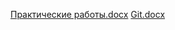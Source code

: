 [Практические работы.docx](https://github.com/KazGad/Srednii/files/7184122/default.docx)
[Git.docx](https://github.com/KazGad/Srednii/files/7265476/Git.docx)
